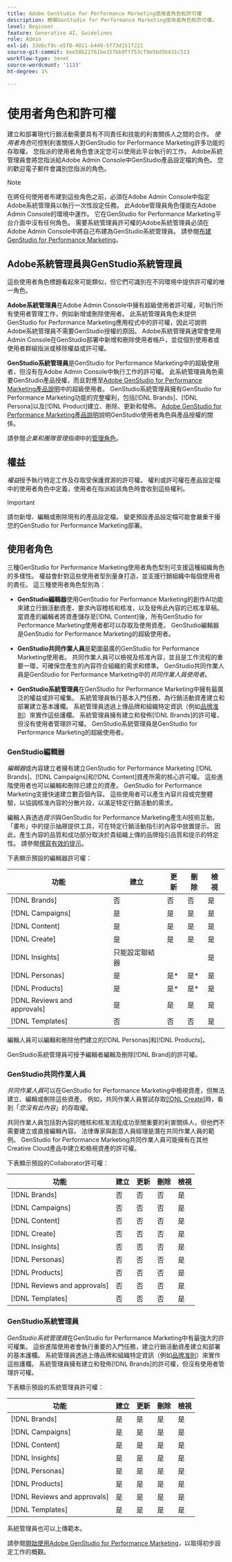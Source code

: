 ```yaml
---
title: Adobe GenStudio for Performance Marketing使用者角色和許可權
description: 瞭解GenStudio for Performance Marketing使用者角色和許可權。
level: Beginner
feature: Generative AI, Guidelines
role: Admin
exl-id: 33ebcf9c-e5f8-4011-b449-5f73d151f221
source-git-commit: 6ee58b22761be357bb9ff753cf9e5bd5b431c513
workflow-type: tm+mt
source-wordcount: '1133'
ht-degree: 1%

---
```


# 使用者角色和許可權

建立和部署現代行銷活動需要具有不同責任和技能的利害關係人之間的合作。 _使用者角色_&#x200B;可控制利害關係人對GenStudio for Performance Marketing許多功能的存取權。 您指派的使用者角色會決定您可以使用此平台執行的工作。 Adobe系統管理員會將您指派給Adobe Admin Console中GenStudio產品設定檔的角色。 您的歡迎電子郵件會識別您指派的角色。

>[!NOTE]
>
>在將任何使用者布建到這些角色之前，必須在Adobe Admin Console中指定Adobe系統管理員以執行一次性設定任務。 此Adobe管理員角色僅能在Adobe Admin Console的環境中運作。 它在GenStudio for Performance Marketing平台介面中沒有任何角色。 需要系統管理員許可權的Adobe系統管理員必須在Adobe Admin Console中將自己布建為GenStudio系統管理員。 請參閱[布建GenStudio for Performance Marketing](product-provisioning.md)。

## Adobe系統管理員與GenStudio系統管理員

這些使用者角色標題看起來可能類似，但它們可識別在不同環境中提供許可權的唯一角色。

**Adobe系統管理員**&#x200B;在Adobe Admin Console中擁有超級使用者許可權，可執行所有使用者管理工作，例如新增或刪除使用者。 此系統管理員角色未提供GenStudio for Performance Marketing應用程式中的許可權，因此可說明Adobe系統管理員不需要GenStudio授權的原因。 Adobe系統管理員通常會使用Admin Console在GenStudio部署中新增和刪除使用者帳戶，並從個別使用者或使用者群組指派或移除權益或許可權。

**GenStudio系統管理員**&#x200B;是GenStudio for Performance Marketing中的超級使用者，但沒有在Adobe Admin Console中執行工作的許可權。 此系統管理員角色需要GenStudio產品授權，而且對應至[Adobe GenStudio for Performance Marketing產品說明](https://helpx.adobe.com/legal/product-descriptions/adobe-genstudio-for-performance-marketing---product-description.html)中的超級使用者。 GenStudio系統管理員擁有GenStudio for Performance Marketing功能的完整權利，包括[!DNL Brands]、[!DNL Persona]以及[!DNL Product]建立、刪除、更新和發佈。 [Adobe GenStudio for Performance Marketing產品說明](https://helpx.adobe.com/legal/product-descriptions/adobe-genstudio-for-performance-marketing---product-description.html)說明GenStudio使用者角色與產品授權的關係。

請參閱&#x200B;_企業和團隊管理指南_&#x200B;中的[管理角色](https://helpx.adobe.com/enterprise/using/admin-roles.html#enterprise)。

## 權益

_權益_&#x200B;授予執行特定工作及存取受保護資源的許可權。 權利或許可權在產品設定檔中的使用者角色中定義，使用者在指派給該角色時會收到這些權利。

>[!IMPORTANT]
>
>請勿新增、編輯或刪除現有的產品設定檔。 變更預設產品設定檔可能會嚴重干擾您的GenStudio for Performance Marketing部署。

## 使用者角色

三種GenStudio for Performance Marketing使用者角色型別可支援這種組織角色的多樣性。 權益會針對這些使用者型別量身打造，並支援行銷組織中每個使用者的責任。 這三種使用者角色型別為：

* **GenStudio編輯器**&#x200B;使用GenStudio for Performance Marketing的創作AI功能來建立行銷活動資產、要求內容稽核和核准，以及發佈此內容的已核准草稿。 當資產的編輯者將資產儲存至[!DNL Content]後，所有GenStudio for Performance Marketing使用者都可以存取及使用資產。 GenStudio編輯器是GenStudio for Performance Marketing的超級使用者。

* **GenStudio共同作業人員**&#x200B;是範圍最廣的GenStudio for Performance Marketing使用者。 共同作業人員可以檢視及核准內容，並且是工作流程的重要一環，可確保您產生的內容符合組織的需求和標準。 GenStudio共同作業人員是GenStudio for Performance Marketing中的&#x200B;_共同作業人員使用者_。

* **GenStudio系統管理員**&#x200B;在GenStudio for Performance Marketing中擁有最廣泛的權益或許可權集。 系統管理員執行基本入門任務，為行銷活動資產建立和部署建立基本護欄。 系統管理員透過上傳品牌和組織特定資訊（例如[品牌准則](./guidelines/overview.md)）來實作這些護欄。 系統管理員擁有建立和發佈[!DNL Brands]的許可權，但沒有使用者管理許可權。 GenStudio系統管理員是GenStudio for Performance Marketing的超級使用者。

### GenStudio編輯器

_編輯器_&#x200B;或內容建立者擁有建立GenStudio for Performance Marketing [!DNL Brands]、[!DNL Campaigns]和[!DNL Content]資產所需的核心許可權。 這些進階使用者也可以編輯和刪除已建立的資產。 GenStudio for Performance Marketing支援快速建立數百個內容。 這些使用者可以產生內容片段或完整體驗，以協調核准內容的分散片段，以滿足特定行銷活動的需求。

編輯人員透過&#x200B;_提示_&#x200B;與GenStudio for Performance Marketing產生AI技術互動。 「畫布」中的提示抽屜提供工具，可在特定行銷活動指引的內容中放置提示。 因此，產生內容的品質和成功部分取決於貴組織上傳的品牌指引品質和提示的特定性。 請參閱[撰寫有效的提示](effective-prompts.md)。

下表顯示預設的編輯器許可權：

| 功能 | 建立 | 更新 | 刪除 | 檢視 |
|-----------|----------------|----------------|----------------|----------------|
| [!DNL Brands] | 否 | 否 | 否 | 是 |
| [!DNL Campaigns] | 是 | 是 | 是 | 是 |
| [!DNL Content] | 是 | 是 | 是 | 是 |
| [!DNL Create] | 是 | 是 | 是 | 是 |
| [!DNL Insights] | 只能設定聯結器 |    |     | 是 |
| [!DNL Personas] | 是 | 是* | 是* | 是 |
| [!DNL Products] | 是 | 是* | 是* | 是 |
| [!DNL Reviews and approvals] | 是 | 是 | 是 | 是 |
| [!DNL Templates] | 否 | 否 | 否 | 是 |

編輯人員可以編輯和刪除他們建立的[!DNL Personas]和[!DNL Products]。

GenStudio系統管理員可授予編輯者編輯及刪除[!DNL Brand]的許可權。

### GenStudio共同作業人員

_共同作業人員_&#x200B;可以在GenStudio for Performance Marketing中檢視資產，但無法建立、編輯或刪除這些資產。 例如，共同作業人員嘗試存取[[!DNL Create]](/help/user-guide/create/overview.md)時，看到「*您沒有此內容*」的存取權。

共同作業人員包括對內容的稽核和核准流程成功至關重要的利害關係人，但他們不需要建立或直接編輯內容。 法律專家與創意人員經理是潛在共同作業人員的範例。 GenStudio for Performance Marketing共同作業人員可能擁有在其他Creative Cloud產品中建立和檢視資產的許可權。

下表顯示預設的Collaborator許可權：

| 功能 | 建立 | 更新 | 刪除 | 檢視 |
|-----------|----------------|----------------|----------------|----------------|
| [!DNL Brands] | 否 | 否 | 否 | 是 |
| [!DNL Campaigns] | 否 | 否 | 否 | 是 |
| [!DNL Content] | 否 | 否 | 否 | 是 |
| [!DNL Create] | 否 | 否 | 否 | 是 |
| [!DNL Insights] | 否 | 否 | 否 | 是 |
| [!DNL Personas] | 否 | 否 | 否 | 是 |
| [!DNL Products] | 否 | 否 | 否 | 是 |
| [!DNL Reviews and approvals] | 否 | 否 | 否 | 是 |
| [!DNL Templates] | 否 | 否 | 否 | 是 |

### GenStudio系統管理員

_GenStudio系統管理員_&#x200B;在GenStudio for Performance Marketing中有最強大的許可權集。 這些進階使用者會執行重要的入門任務，建立行銷活動資產建立和部署的基本護欄。 系統管理員透過上傳品牌和組織特定資訊（例如[品牌准則](./guidelines/overview.md)）來實作這些護欄。 系統管理員擁有建立和發佈[!DNL Brands]的許可權，但沒有使用者管理許可權。

下表顯示預設的系統管理員許可權：

| 功能 | 建立 | 更新 | 刪除 | 檢視 |
|-----------|----------------|----------------|----------------|----------------|
| [!DNL Brands] | 是 | 是 | 是 | 是 |
| [!DNL Campaigns] | 是 | 是 | 是 | 是 |
| [!DNL Content] | 是 | 是 | 是 | 是 |
| [!DNL Insights] | 是 | 是 | 是 | 是 |
| [!DNL Personas] | 是 | 是 | 是 | 是 |
| [!DNL Products] | 是 | 是 | 是 | 是 |
| [!DNL Reviews and approvals] | 是 | 是 | 是 | 是 |
| [!DNL Templates] | 是 | 是 | 是 | 是 |

系統管理員也可以上傳範本。

請參閱[開始使用Adobe GenStudio for Performance Marketing](get-started.md)，以取得初步設定工作的概觀。
